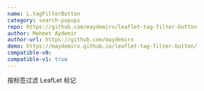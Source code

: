 ```yaml
---
name: L.tagFilterButton
category: search-popups
repo: https://github.com/maydemirx/leaflet-tag-filter-button
author: Mehmet Aydemir
author-url: https://github.com/maydemirx
demo: https://maydemirx.github.io/leaflet-tag-filter-button/
compatible-v0:
compatible-v1: true
---
```


按标签过滤 LeafLet 标记
